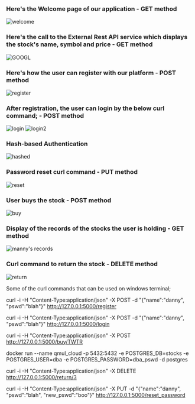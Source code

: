 ### Here's the Welcome page of our application - GET method
![welcome](https://user-images.githubusercontent.com/21355015/113476421-5994b580-9473-11eb-865a-58b7003fdf42.PNG)

### Here's the call to the External Rest API service which displays the stock's name, symbol and price - GET method
![GOOGL](https://user-images.githubusercontent.com/21355015/113476432-6ca78580-9473-11eb-89c6-4c57317a81ed.PNG)

### Here's how the user can register with our platform - POST method
![register](https://user-images.githubusercontent.com/21355015/113476434-6f09df80-9473-11eb-970a-45d163757d96.PNG)

### After registration, the user can login by the below curl command; - POST method 
![login](https://user-images.githubusercontent.com/21355015/113476437-7204d000-9473-11eb-8620-0e299e418704.PNG)
![login2](https://user-images.githubusercontent.com/21355015/113476447-7df09200-9473-11eb-8ded-e81d2d200903.PNG)

### Hash-based Authentication 
![hashed](https://user-images.githubusercontent.com/21355015/113476440-76c98400-9473-11eb-937b-2fce04fb8916.PNG)

### Password reset curl command - PUT method
![reset](https://user-images.githubusercontent.com/21355015/113476445-7c26ce80-9473-11eb-9d41-ff52e2e7db0b.PNG)

### User buys the stock - POST method
![buy](https://user-images.githubusercontent.com/21355015/113476442-792bde00-9473-11eb-9521-7ae5f713f77e.PNG)

### Display of the records of the stocks the user is holding - GET method
![manny's records](https://user-images.githubusercontent.com/21355015/113476411-4a156c80-9473-11eb-9668-5761827a08f1.PNG)

### Curl command to return the stock - DELETE method
![return](https://user-images.githubusercontent.com/21355015/113476452-8052ec00-9473-11eb-9c57-0047500ee475.PNG)

Some of the curl commands that can be used on windows terminal;

curl -i -H "Content-Type:application/json" -X POST -d "{\"name\":\"danny\", \"pswd\":\"blah\"}" http://127.0.0.1:5000/register

curl -i -H "Content-Type:application/json" -X POST -d "{\"name\":\"danny\", \"pswd\":\"blah\"}" http://127.0.0.1:5000/login

curl -i -H "Content-Type:application/json" -X POST http://127.0.0.1:5000/buy/TWTR

docker run --name qmul_cloud -p 5432:5432 -e POSTGRES_DB=stocks -e POSTGRES_USER=dba -e POSTGRES_PASSWORD=dba_pswd -d postgres

curl -i -H "Content-Type:application/json" -X DELETE http://127.0.0.1:5000/return/3

curl -i -H "Content-Type:application/json" -X PUT -d "{\"name\":\"danny\", \"pswd\":\"blah\", \"new_pswd\":\"boo\"}" http://127.0.0.1:5000/reset_password
